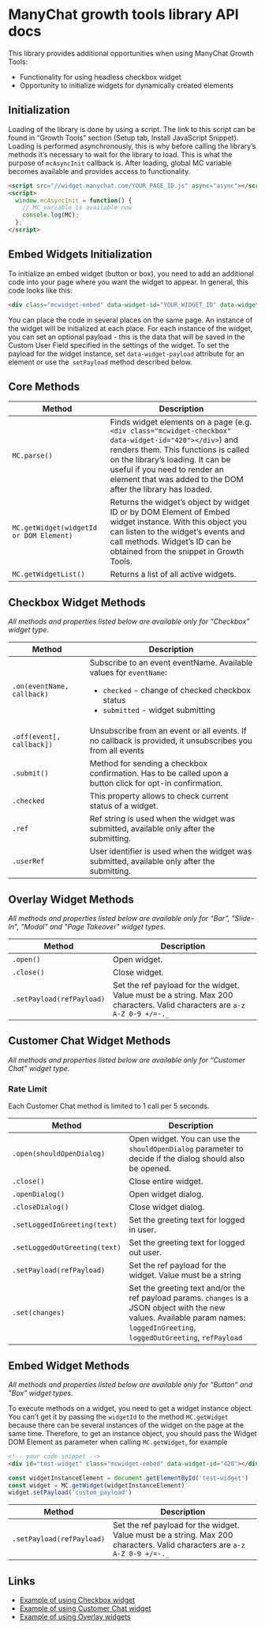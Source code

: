 # ManyChat growth tools library API docs

This library provides additional opportunities when using ManyChat Growth Tools:
- Functionality for using headless checkbox widget
- Opportunity to initialize widgets for dynamically created elements

## Initialization

Loading of the library is done by using a script. The link to this script can be found in “Growth Tools” section (Setup tab, Install JavaScript Snippet). Loading is performed asynchronously, this is why before calling the library’s methods it’s necessary to wait for the library to load. This is what the purpose of `mcAsyncInit` callback is. After loading, global MC variable becomes available and  provides access to functionality. 

```html
<script src="//widget.manychat.com/YOUR_PAGE_ID.js" async="async"></script>
<script>
  window.mcAsyncInit = function() {
    // MC variable is available now
    console.log(MC);
  };
</script>
```

## Embed Widgets Initialization

To initialize an embed widget (button or box), you need to add an additional code into your page where you want the widget to appear.
In general, this code looks like this:

```html
<div class="mcwidget-embed" data-widget-id="YOUR_WIDGET_ID" data-widget-payload="OPTIONAL_PAYLOAD"></div>
```
You can place the code in several places on the same page. An instance of the widget will be initialized at each place. 
For each instance of the widget, you can set an optional payload - this is the data that will be saved in the Custom User Field specified in the settings of the widget.
To set the payload for the widget instance, set `data-widget-payload` attribute for an element or use the` setPayload` method described below.
 

## Core Methods

| Method  | Description |
| ------------- | ------------- |
| `MC.parse()`  | Finds widget elements on a page (e.g. `<div class="mcwidget-checkbox" data-widget-id="420"></div>`) and renders them. This functions is called on the library’s loading. It can be useful if you need to render an element that was added to the DOM after the library has loaded.   |
| `MC.getWidget(widgetId or DOM Element)`  | Returns the widget’s object by widget ID or by DOM Element of Embed widget instance. With this object you can listen to the widget’s events and call methods. Widget’s ID can be obtained from the snippet in Growth Tools.   |
| `MC.getWidgetList()`  | Returns a list of all active widgets.   |

## Checkbox Widget Methods
_All methods and properties listed below are available only for “Checkbox” widget type._

| Method  | Description |
| ------------- | ------------- |
| `.on(eventName, callback)`  | Subscribe to an event eventName. Available values for `eventName`: <ul><li>`checked` - change of checked checkbox status</li><li>`submitted` - widget submitting</li></ul> |
| `.off(event[, callback])`  | Unsubscribe from an event or all events. If no callback is provided, it unsubscribes you from all events  |
| `.submit()`  | Method for sending a checkbox confirmation. Has to be called upon a button click for opt-in confirmation. |
| `.checked`  | This property allows to check current status of a widget.  |
| `.ref`  | Ref string is used when the widget was submitted, available only after the submitting.|
| `.userRef	`  | User identifier is used when the widget was submitted, available only after the submitting.  |

## Overlay Widget Methods
_All methods and properties listed below are available only for “Bar”, "Slide-In", "Modal" and "Page Takeover" widget types._

| Method  | Description |
| ------------- | ------------- |
| `.open()`  | Open widget.  |
| `.close()`  | Close widget.  |
| `.setPayload(refPayload)`  | Set the ref payload for the widget. Value must be a string. Max 200 characters. Valid characters are `a-z A-Z 0-9 +/=-._`  |

## Customer Chat Widget Methods
_All methods and properties listed below are available only for “Customer Chat” widget type._

### Rate Limit
Each Customer Chat method is limited to 1 call per 5 seconds.

| Method  | Description |
| ------------- | ------------- |
| `.open(shouldOpenDialog)`  | Open widget. You can use the `shouldOpenDialog` parameter to decide if the dialog should also be opened.  |
| `.close()`  | Close entire widget.  |
| `.openDialog()`  | Open widget dialog.  |
| `.closeDialog()`  | Close widget dialog.  |
| `.setLoggedInGreeting(text)`  | Set the greeting text for logged in user.  |
| `.setLoggedOutGreeting(text)`  | Set the greeting text for logged out user.  |
| `.setPayload(refPayload)`  | Set the ref payload for the widget. Value must be a string  |
| `.set(changes)` | Set the greeting text and/or the ref payload params. `changes` is a JSON object with the new values. Available param names: `loggedInGreeting`, `loggedOutGreeting`, `refPayload` |


## Embed Widget Methods
_All methods and properties listed below are available only for “Button” and "Box" widget types._

To execute methods on a widget, you need to get a widget instance object.
You can’t get it by passing the `widgetId` to the method `MC.getWidget` because there can be several instances of the widget on the page at the same time.
Therefore, to get an instance object, you should pass the Widget DOM Element as parameter when calling `MC.getWidget`, for example

```html
<!-- your code snippet -->
<div id="test-widget" class="mcwidget-embed" data-widget-id="420"></div>
```

```javascript
const widgetInstanceElement = document.getElementById('test-widget')
const widget = MC.getWidget(widgetInstanceElement)
widget.setPayload('custom_payload')
```

| Method  | Description |
| ------------- | ------------- |
| `.setPayload(refPayload)`  | Set the ref payload for the widget. Value must be a string. Max 200 characters. Valid characters are `a-z A-Z 0-9 +/=-._`  |


## Links
- [Example of using Checkbox widget](https://github.com/manychat/checkbox-growth-tools-example)
- [Example of using Customer Chat widget](https://github.com/manychat/customer-chat-growth-tools-example)
- [Example of using Overlay widgets](https://github.com/manychat/overlay-growth-tools-example)